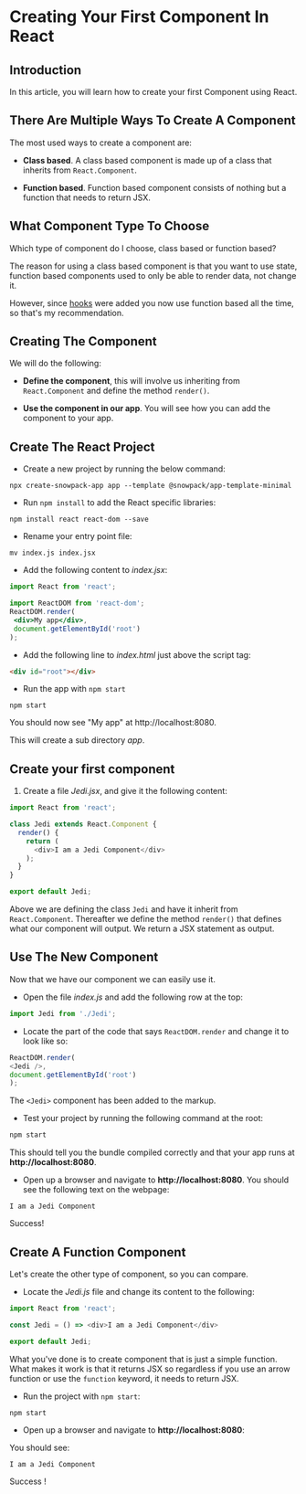 # Creating Your First Component In React

## Introduction

In this article, you will learn how to create your first Component using React.

## There Are Multiple Ways To Create A Component

The most used ways to create a component are:

- **Class based**. A class based component is made up of a class that inherits from `React.Component`.

- **Function based**. Function based component consists of nothing but a function that needs to return JSX.

## What Component Type To Choose

Which type of component do I choose, class based or function based?  

The reason for using a class based component is that you want to use state, function based components used to only be able to render data, not change it.

However, since [hooks](../5-advanced/hooks.md) were added you now use function based all the time, so that's my recommendation.

## Creating The Component

We will do the following:

- **Define the component**, this will involve us inheriting from `React.Component` and define the method `render()`.

- **Use the component in our app**. You will see how you can add the component to your app.

## Create The React Project

* Create a new project by running the below command:

```console
npx create-snowpack-app app --template @snowpack/app-template-minimal
```

* Run `npm install` to add the React specific libraries:

```console
npm install react react-dom --save
```

* Rename your entry point file:

```console
mv index.js index.jsx
```

* Add the following content to *index.jsx*:

```jsx
import React from 'react';

import ReactDOM from 'react-dom';
ReactDOM.render(
 <div>My app</div>, 
 document.getElementById('root')
);
```

* Add the following line to *index.html* just above the script tag:

```html
<div id="root"></div>
```

* Run the app with `npm start`

```console
npm start
```

You should now see "My app" at http://localhost:8080. 

This will create a sub directory *app*.

## Create your first component

1. Create a file *Jedi.jsx*, and give it the following content:

```javascript
import React from 'react';

class Jedi extends React.Component {
  render() {
    return (
      <div>I am a Jedi Component</div>
    );
  }
}

export default Jedi;
```

Above we are defining the class `Jedi` and have it inherit from  `React.Component`. Thereafter we define the method `render()` that defines what our component will output. We return a JSX statement as output.

## Use  The New Component

Now that we have our component we can easily use it.

* Open the file *index.js* and add the following row at the top:

```javascript
import Jedi from './Jedi';
```

* Locate the part of the code that says `ReactDOM.render` and change it to look like so:

```javascript
ReactDOM.render(
<Jedi />,
document.getElementById('root')
);
```

The `<Jedi>` component has been added to the markup.

* Test your project by running the following command at the root:

```bash
npm start
```

This should tell you the bundle compiled correctly and that your app runs at **http://localhost:8080**.

* Open up a browser and navigate to **http://localhost:8080**. You should see the following text on the webpage:

```output
I am a Jedi Component
```

Success!

## Create A Function Component

Let's create the other type of component, so you can compare.

* Locate the *Jedi.js* file and change its content to the following:

```javascript
import React from 'react';

const Jedi = () => <div>I am a Jedi Component</div>

export default Jedi;
```

What you've done is to create component that is just a simple function. What makes it work is that it returns JSX so regardless if you use an arrow function or use the `function` keyword, it needs to return JSX.

* Run the project with `npm start`:

```bash
npm start
```

* Open up a browser and navigate to **http://localhost:8080**:

You should see:

```output
I am a Jedi Component
```

Success !
